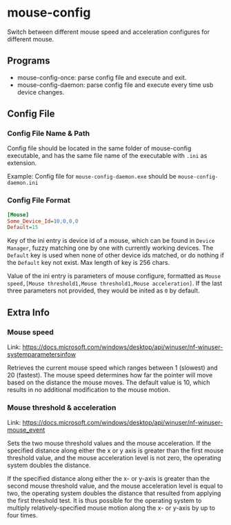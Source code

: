# mouse-config

Switch between different mouse speed and acceleration configures for different mouse.

## Programs

* mouse-config-once: parse config file and execute and exit.
* mouse-config-daemon: parse config file and execute every time usb device changes.

## Config File

### Config File Name & Path

Config file should be located in the same folder of mouse-config executable,
and has the same file name of the executable with `.ini` as extension.

Example: Config file for `mouse-config-daemon.exe` should be `mouse-config-daemon.ini`

### Config File Format

```ini
[Mouse]
Some_Device_Id=10,0,0,0
Default=15
```

Key of the ini entry is device id of a mouse,
which can be found in `Device Manager`,
fuzzy matching one by one with currently working devices.
The `Default` key is used when none of other device ids matched,
or do nothing if the `Default` key not exist.
Max length of key is 256 chars.

Value of the ini entry is parameters of mouse configure,
formatted as `Mouse speed,[Mouse threshold1,Mouse threshold1,Mouse acceleration]`.
If the last three parameters not provided, they would be inited as `0` by default.

## Extra Info

### Mouse speed

Link: <https://docs.microsoft.com/windows/desktop/api/winuser/nf-winuser-systemparametersinfow>

Retrieves the current mouse speed which ranges between 1 (slowest) and 20 (fastest).
The mouse speed determines how far the pointer will move based on the distance the mouse moves.
The default value is 10, which results in no additional modification to the mouse motion.

### Mouse threshold & acceleration

Link: <https://docs.microsoft.com/windows/desktop/api/winuser/nf-winuser-mouse_event>

Sets the two mouse threshold values and the mouse acceleration.
If the specified distance along either the x or y axis is greater than the first mouse threshold value,
and the mouse acceleration level is not zero, the operating system doubles the distance.

If the specified distance along either the x- or y-axis is greater than the second mouse threshold value,
and the mouse acceleration level is equal to two,
the operating system doubles the distance that resulted from applying the first threshold test.
It is thus possible for the operating system to multiply relatively-specified mouse motion
along the x- or y-axis by up to four times.